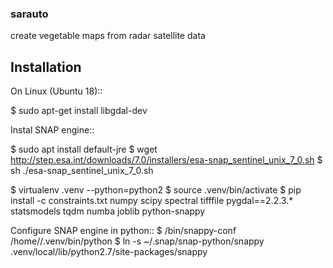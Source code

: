 ### sarauto
 create vegetable maps from radar satellite data


## Installation

On Linux (Ubuntu 18)::
 
 $ sudo apt-get install libgdal-dev

Instal SNAP engine::

 $ sudo apt install default-jre 
 $ wget http://step.esa.int/downloads/7.0/installers/esa-snap_sentinel_unix_7_0.sh
 $ sh ./esa-snap_sentinel_unix_7_0.sh
 

 $ virtualenv .venv --python=python2
 $ source .venv/bin/activate
 $ pip install -c constraints.txt numpy scipy spectral tifffile pygdal==2.2.3.* statsmodels tqdm numba joblib python-snappy
 
Configure SNAP engine in python::
 $ <snap install dir>/bin/snappy-conf /home/<fill in sarauto repo dir>/.venv/bin/python
 $ ln -s ~/.snap/snap-python/snappy .venv/local/lib/python2.7/site-packages/snappy
